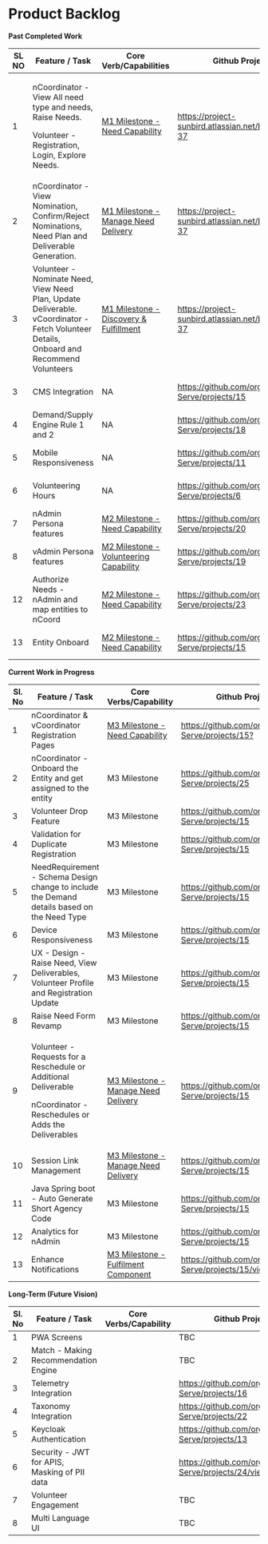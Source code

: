 # Product Backlog

**Past Completed Work**

<table><thead><tr><th width="70">SL NO</th><th width="190">Feature / Task </th><th>Core Verb/Capabilities</th><th width="148">Github Project</th><th width="159">Target Release</th><th>Status</th></tr></thead><tbody><tr><td>1</td><td><p>nCoordinator - View All need type and needs, Raise Needs. </p><p>Volunteer - Registration, Login, Explore Needs. </p></td><td><a href="../capabilities/demand.md">M1 Milestone - Need Capability</a></td><td><a href="https://project-sunbird.atlassian.net/browse/SV-37">https://project-sunbird.atlassian.net/browse/SV-37</a></td><td>MVP - SERVE Vriddhi release_1.1.0.0</td><td>Completed</td></tr><tr><td>2</td><td>nCoordinator - View Nomination, Confirm/Reject Nominations, Need Plan and Deliverable Generation. </td><td><a href="../capabilities/delivery.md">M1 Milestone - Manage Need Delivery</a></td><td><a href="https://project-sunbird.atlassian.net/browse/SV-37">https://project-sunbird.atlassian.net/browse/SV-37</a></td><td>MVP - SERVE Vriddhi release_1.2.0.0</td><td>Completed</td></tr><tr><td>3</td><td>Volunteer - Nominate Need, View Need Plan, Update Deliverable. <br>vCoordinator - Fetch Volunteer Details, Onboard and Recommend Volunteers</td><td><a href="../capabilities/discovery.md">M1 Milestone - Discovery &#x26; Fulfillment</a></td><td><a href="https://project-sunbird.atlassian.net/browse/SV-37">https://project-sunbird.atlassian.net/browse/SV-37</a></td><td>MVP - SERVE Vriddhi release_1.2.0.0</td><td></td></tr><tr><td>3</td><td>CMS Integration</td><td>NA</td><td><a href="https://github.com/orgs/Sunbird-Serve/projects/15">https://github.com/orgs/Sunbird-Serve/projects/15</a></td><td>MVP - SERVE Vriddhi release_2.1.0.0</td><td>Completed</td></tr><tr><td>4</td><td>Demand/Supply Engine Rule 1 and 2</td><td>NA</td><td><a href="https://github.com/orgs/Sunbird-Serve/projects/18">https://github.com/orgs/Sunbird-Serve/projects/18</a></td><td>MVP - SERVE Vriddhi release_2.1.0.0</td><td>Completed</td></tr><tr><td>5</td><td>Mobile Responsiveness</td><td>NA</td><td><a href="https://github.com/orgs/Sunbird-Serve/projects/11">https://github.com/orgs/Sunbird-Serve/projects/11</a></td><td>MVP - SERVE Vriddhi release_2.2.0.0</td><td>Completed</td></tr><tr><td>6</td><td>Volunteering Hours</td><td>NA</td><td><a href="https://github.com/orgs/Sunbird-Serve/projects/6">https://github.com/orgs/Sunbird-Serve/projects/6</a></td><td>MVP - SERVE Vriddhi release_2.2.0.0</td><td>Completed</td></tr><tr><td>7</td><td>nAdmin Persona features</td><td><a href="../capabilities/demand.md">M2 Milestone - Need Capability</a></td><td><a href="https://github.com/orgs/Sunbird-Serve/projects/20">https://github.com/orgs/Sunbird-Serve/projects/20</a></td><td>MVP - SERVE Vriddhi release_3.1.0.0</td><td>Completed</td></tr><tr><td>8</td><td>vAdmin Persona features</td><td><a href="../capabilities/supply.md">M2 Milestone - Volunteering Capability</a></td><td><a href="https://github.com/orgs/Sunbird-Serve/projects/19">https://github.com/orgs/Sunbird-Serve/projects/19</a></td><td>MVP - SERVE Vriddhi release_3.2.0.0</td><td>Completed</td></tr><tr><td>12</td><td>Authorize Needs - nAdmin and map entities to nCoord</td><td><a href="../capabilities/demand.md">M2 Milestone - Need Capability</a></td><td><a href="https://github.com/orgs/Sunbird-Serve/projects/23">https://github.com/orgs/Sunbird-Serve/projects/23</a></td><td>MVP - SERVE Vriddhi release_3.3.0.0</td><td>Completed</td></tr><tr><td>13</td><td>Entity Onboard</td><td><a href="../capabilities/demand.md">M2 Milestone - Need Capability</a></td><td><a href="https://github.com/orgs/Sunbird-Serve/projects/15">https://github.com/orgs/Sunbird-Serve/projects/15</a></td><td>MVP - SERVE Vriddhi release_3.3.0.0</td><td>Completed</td></tr></tbody></table>

**Current Work in Progress**

<table><thead><tr><th width="69.6666259765625">Sl. No</th><th width="195">Feature / Task</th><th>Core Verbs/Capability</th><th width="144">Github Project</th><th width="162.666748046875">Target Release</th><th>Status</th></tr></thead><tbody><tr><td>1</td><td>nCoordinator &#x26; vCoordinator Registration Pages </td><td><a href="../capabilities/demand.md">M3 Milestone - Need Capability</a></td><td><a href="https://github.com/orgs/Sunbird-Serve/projects/15?pane=issue&#x26;itemId=97876938&#x26;issue=Sunbird-Serve%7Csunbird-serve-ui%7C146">https://github.com/orgs/Sunbird-Serve/projects/15?</a></td><td>release_4.1.0.0</td><td>Completed</td></tr><tr><td>2</td><td>nCoordinator - Onboard the Entity and get assigned to the entity</td><td>M3 Milestone</td><td><a href="https://github.com/orgs/Sunbird-Serve/projects/25">https://github.com/orgs/Sunbird-Serve/projects/25</a></td><td>release_4.1.0.0</td><td>In Progress</td></tr><tr><td>3</td><td>Volunteer Drop Feature</td><td>M3 Milestone</td><td><a href="https://github.com/orgs/Sunbird-Serve/projects/15">https://github.com/orgs/Sunbird-Serve/projects/15</a></td><td>release_4.1.0.0</td><td>In Progress</td></tr><tr><td>4</td><td>Validation for Duplicate Registration</td><td>M3 Milestone</td><td><a href="https://github.com/orgs/Sunbird-Serve/projects/15">https://github.com/orgs/Sunbird-Serve/projects/15</a></td><td>release_4.1.0.0</td><td>In Progress</td></tr><tr><td>5</td><td>NeedRequirement - Schema Design change to include the Demand details based on the Need Type</td><td>M3 Milestone</td><td><a href="https://github.com/orgs/Sunbird-Serve/projects/15">https://github.com/orgs/Sunbird-Serve/projects/15</a></td><td>release_4.1.0.0</td><td>Open For Contribution</td></tr><tr><td>6</td><td>Device Responsiveness</td><td>M3 Milestone</td><td><a href="https://github.com/orgs/Sunbird-Serve/projects/15">https://github.com/orgs/Sunbird-Serve/projects/15</a></td><td>release_4.1.0.0</td><td>InProgress</td></tr><tr><td>7</td><td>UX - Design - Raise Need, View Deliverables, Volunteer Profile and Registration Update</td><td>M3 Milestone</td><td><a href="https://github.com/orgs/Sunbird-Serve/projects/15">https://github.com/orgs/Sunbird-Serve/projects/15</a></td><td>release_4.2.0.0</td><td>InProgress</td></tr><tr><td>8</td><td>Raise Need Form Revamp</td><td>M3 Milestone</td><td><a href="https://github.com/orgs/Sunbird-Serve/projects/15">https://github.com/orgs/Sunbird-Serve/projects/15</a></td><td>release_4.2.0.0</td><td>Open For Contribution</td></tr><tr><td>9</td><td><p>Volunteer - Requests for a Reschedule or Additional Deliverable</p><p>nCoordinator - Reschedules or Adds the Deliverables</p></td><td><a href="../capabilities/delivery.md">M3 Milestone - Manage Need Delivery </a></td><td><a href="https://github.com/orgs/Sunbird-Serve/projects/15">https://github.com/orgs/Sunbird-Serve/projects/15</a></td><td>release_4.2.0.0</td><td>Open For Contribution</td></tr><tr><td>10</td><td>Session Link Management  </td><td><a href="../capabilities/delivery.md">M3 Milestone - Manage Need Delivery</a></td><td><a href="https://github.com/orgs/Sunbird-Serve/projects/15">https://github.com/orgs/Sunbird-Serve/projects/15</a></td><td>release_4.2.0.0</td><td>Open For Contribution</td></tr><tr><td>11</td><td>Java Spring boot - Auto Generate Short Agency Code</td><td>M3 Milestone</td><td><a href="https://github.com/orgs/Sunbird-Serve/projects/15">https://github.com/orgs/Sunbird-Serve/projects/15</a></td><td>release_4.2.0.0</td><td>Open For Contribution</td></tr><tr><td>12</td><td>Analytics for nAdmin</td><td>M3 Milestone</td><td><a href="https://github.com/orgs/Sunbird-Serve/projects/15">https://github.com/orgs/Sunbird-Serve/projects/15</a></td><td>release_4.2.0.0</td><td>In Progress</td></tr><tr><td>13</td><td>Enhance Notifications</td><td><a href="../capabilities/discovery.md">M3 Milestone - Fulfilment Component</a></td><td><a href="https://github.com/orgs/Sunbird-Serve/projects/15/views/1?pane=issue&#x26;itemId=107396336&#x26;issue=Sunbird-Serve%7Csunbird-serve-fulfill%7C10">https://github.com/orgs/Sunbird-Serve/projects/15/views/1?</a></td><td>TBD</td><td>Open For Contribution</td></tr></tbody></table>

**Long-Term (Future Vision)**

<table><thead><tr><th width="69.6666259765625">Sl. No</th><th width="195.66668701171875">Feature / Task</th><th width="126.33331298828125">Core Verbs/Capability</th><th>Github Project</th><th>Target Release</th></tr></thead><tbody><tr><td>1</td><td>PWA Screens</td><td></td><td>TBC</td><td></td></tr><tr><td>2</td><td>Match - Making Recommendation Engine</td><td></td><td>TBC</td><td></td></tr><tr><td>3</td><td>Telemetry Integration</td><td></td><td><a href="https://github.com/orgs/Sunbird-Serve/projects/16">https://github.com/orgs/Sunbird-Serve/projects/16</a></td><td></td></tr><tr><td>4</td><td>Taxonomy Integration</td><td></td><td><a href="https://github.com/orgs/Sunbird-Serve/projects/22">https://github.com/orgs/Sunbird-Serve/projects/22</a></td><td></td></tr><tr><td>5</td><td>Keycloak Authentication</td><td></td><td><a href="https://github.com/orgs/Sunbird-Serve/projects/13">https://github.com/orgs/Sunbird-Serve/projects/13</a></td><td></td></tr><tr><td>6</td><td>Security - JWT for APIS, Masking of PII data</td><td></td><td><a href="https://github.com/orgs/Sunbird-Serve/projects/24/views/1">https://github.com/orgs/Sunbird-Serve/projects/24/views/1</a></td><td></td></tr><tr><td>7</td><td>Volunteer Engagement</td><td></td><td>TBC</td><td></td></tr><tr><td>8</td><td>Multi Language UI</td><td></td><td>TBC</td><td></td></tr></tbody></table>

